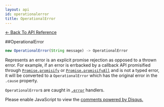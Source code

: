 ```yaml
---
layout: api
id: operationalerror
title: OperationalError
---
```



[← Back To API Reference](/docs/api-reference.html)
<div class="api-code-section"><markdown>
##OperationalError

```js
new OperationalError(String message) -> OperationalError
```


Represents an error is an explicit promise rejection as opposed to a thrown error. For example, if an error is errbacked by a callback API promisified through [`Promise.promisify`]() or [`Promise.promisifyAll`]()
and is not a typed error, it will be converted to a `OperationalError` which has the original error in the `.cause` property.

`OperationalError`s are caught in [`.error`]() handlers.
</markdown></div>

<div id="disqus_thread"></div>
<script type="text/javascript">
    var disqus_title = "OperationalError";
    var disqus_shortname = "bluebirdjs";
    var disqus_identifier = "disqus-id-operationalerror";
    
    (function() {
        var dsq = document.createElement("script"); dsq.type = "text/javascript"; dsq.async = true;
        dsq.src = "//" + disqus_shortname + ".disqus.com/embed.js";
        (document.getElementsByTagName("head")[0] || document.getElementsByTagName("body")[0]).appendChild(dsq);
    })();
</script>
<noscript>Please enable JavaScript to view the <a href="https://disqus.com/?ref_noscript" rel="nofollow">comments powered by Disqus.</a></noscript>
